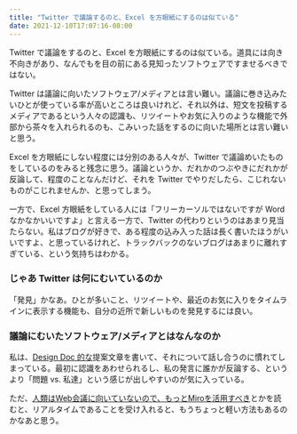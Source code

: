 ```yaml
---
title: "Twitter で議論するのと、Excel を方眼紙にするのは似ている"
date: 2021-12-10T17:07:16-08:00
---
```

Twitter で議論をするのと、Excel を方眼紙にするのは似ている。道具には向き不向きがあり、なんでもを目の前にある見知ったソフトウェアですませるべきではない。

Twitter は議論に向いたソフトウェア/メディアとは言い難い。議論に巻き込みたいひとが使っている率が高いところは良いけれど、それ以外は、短文を投稿するメディアであるという人々の認識も、リツイートやお気に入りのような機能で外部から茶々を入れられるのも、こみいった話をするのに向いた場所とは言い難いと思う。
 
Excel を方眼紙にしない程度には分別のある人々が、Twitter で議論めいたものをしているのをみると残念に思う。議論というか、だれかのつぶやきにだれかが反論して、程度のことなんだけど、それを Twitter でやりだしたら、こじれないものがこじれませんか、と思ってしまう。 

一方で、Excel 方眼紙をしている人には「フリーカーソルではないですが Word なかなかいいですよ」と言える一方で、Twitter の代わりというのはあまり見当たらない。私はブログが好きで、ある程度の込み入った話は長く書いたほうがいいですよ、と思っているけれど、トラックバックのないブログはあまりに離れすぎている、という気持ちはわかる。

### じゃあ Twitter は何にむいているのか

「発見」かなあ。ひとが多いこと、リツイートや、最近のお気に入りをタイムラインに表示する機能も、自分の近所で新しいものを発見するには良い。

### 議論にむいたソフトウェア/メディアとはなんなのか

私は、[Design Doc 的な](https://messagepassing.github.io/011-designdocs/)提案文章を書いて、それについて話し合うのに慣れてしまっている。最初に認識をあわせられるし、私の発言に誰かが反論する、というより「問題 vs. 私達」という感じが出しやすいのが気に入っている。

ただ、[人類はWeb会議に向いていないので、もっとMiroを活用すべき](https://jaco.udcp.info/entry/2021/12/03/083000)とかを読むと、リアルタイムであることを受け入れると、もうちょっと軽い方法もあるのかなあと思う。
